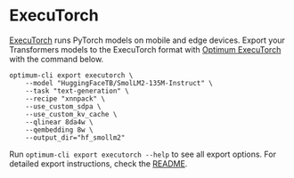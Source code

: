 <!--Copyright 2025 The HuggingFace Team. All rights reserved.

Licensed under the Apache License, Version 2.0 (the "License"); you may not use this file except in compliance with
the License. You may obtain a copy of the License at

http://www.apache.org/licenses/LICENSE-2.0

Unless required by applicable law or agreed to in writing, software distributed under the License is distributed on
an "AS IS" BASIS, WITHOUT WARRANTIES OR CONDITIONS OF ANY KIND, either express or implied. See the License for the
specific language governing permissions and limitations under the License.

⚠️ Note that this file is in Markdown but contain specific syntax for our doc-builder (similar to MDX) that may not be
rendered properly in your Markdown viewer.

-->

# ExecuTorch

[ExecuTorch](https://pytorch.org/executorch/stable/index.html) runs PyTorch models on mobile and edge devices. Export your Transformers models to the ExecuTorch format with [Optimum ExecuTorch](https://github.com/huggingface/optimum-executorch) with the command below.

```
optimum-cli export executorch \
    --model "HuggingFaceTB/SmolLM2-135M-Instruct" \
    --task "text-generation" \
    --recipe "xnnpack" \
    --use_custom_sdpa \
    --use_custom_kv_cache \
    --qlinear 8da4w \
    --qembedding 8w \
    --output_dir="hf_smollm2"
```

Run `optimum-cli export executorch --help` to see all export options. For detailed export instructions, check the [README](optimum/exporters/executorch/README.md).

